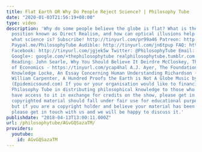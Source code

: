 ```yaml
---
title: Flat Earth OR Why Do People Reject Science? | Philosophy Tube
date: "2020-01-03T21:56:19+08:00"
type: video
description: 'Why do some people believe the globe is flat? What is the philosophical
  position known as Direct Realism, and how can optical illusions help us learn about
  what science is? Subscribe! http://tinyurl.com/pr99a46 Patreon: http://www.patreon.com/PhilosophyTube
  Paypal.me/PhilosophyTube Audible: http://tinyurl.com/jn6tpup FAQ: http://tinyurl.com/j8bo4gb
  Facebook: http://tinyurl.com/jgjek5w Twitter: @PhilosophyTube Email: ollysphilosophychannel@gmail.com
  Google+: google.com/+thephilosophytube realphilosophytube.tumblr.com Recommended
  Reading: John Searle, Why You Should Believe It Deirdre McCloskey, The Rhetoric
  of Economics - https://tinyurl.com/ycap4hal A.J. Ayer, The Foundations of Empirical
  Knowledge Locke, An Essay Concerning Human Understanding Richardson (ed.) Drumbeat
  William Carpenter, A Hundred Proofs the Earth is Not A Globe Music by Epidemic Sound
  (Epidemicsound.com) If you or your organisation would like to financially support
  Philosophy Tube in distributing philosophical knowledge to those who might not otherwise
  have access to it in exchange for credits on the show, please get in touch! Any
  copyrighted material should fall under fair use for educational purposes or commentary,
  but if you are a copyright holder and believe your material has been used unfairly
  please get in touch with us and we will be happy to discuss it.'
publishdate: "2018-04-13T13:00:11.000Z"
url: /philosophytube/AGvGQSazaTM/
providers:
  youtube:
    id: AGvGQSazaTM
---
```


